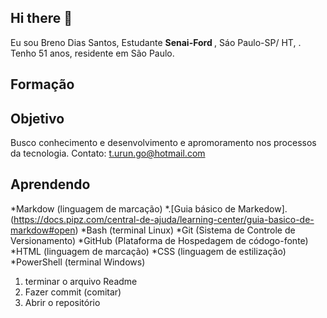 ##  Hi there 👋

<p aling="justifify"> Eu sou Breno Dias Santos, Estudante <strong>Senai-Ford </strong>, Sáo Paulo-SP/ HT, <Ele/Dele>.
  Tenho 51 anos, residente em São Paulo.

  ## Formação

  ## Objetivo 
  
Busco conhecimento e desenvolvimento e apromoramento nos processos da tecnologia. 
Contato: t.urun.go@hotmail.com

## Aprendendo

*Markdow (linguagem de marcação)
*.[Guia básico de Markedow].(https://docs.pipz.com/central-de-ajuda/learning-center/guia-basico-de-markdow#open)
*Bash (terminal Linux)
*Git (Sistema de Controle de Versionamento)
*GitHub (Plataforma de Hospedagem de códogo-fonte)
*HTML (linguagem de marcação)
*CSS (linguagem de estilização)
*PowerShell (terminal Windows)


1. terminar o arquivo Readme
2. Fazer commit (comitar)
3. Abrir o repositório
   





<!--
**brenodiassto/Brenodiassto** is a ✨ _special_ ✨ repository because its `README.md` (this file) appears on your GitHub profile.

Here are some ideas to get you started:

- 🔭 I’m currently working on ...
- 🌱 I’m currently learning ...
- 👯 I’m looking to collaborate on ...
- 🤔 I’m looking for help with ...
- 💬 Ask me about ...
- 📫 How to reach me: ...
- 😄 Pronouns: ...
- ⚡ Fun fact: ...
-->
